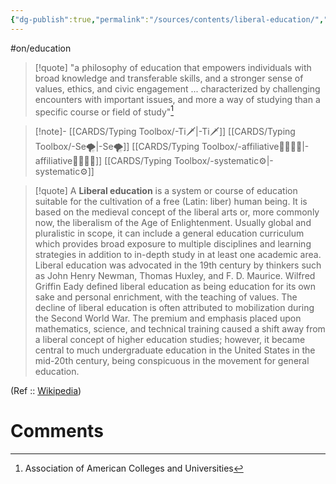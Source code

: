 ```yaml
---
{"dg-publish":true,"permalink":"/sources/contents/liberal-education/","noteIcon":"","created":"2023-04-06T22:06:08.325+02:00","updated":"2023-04-10T16:53:57.540+02:00"}
---
```


#on/education 

> [!quote]
> "a philosophy of education that empowers individuals with broad knowledge and transferable skills, and a stronger sense of values, ethics, and civic engagement ... characterized by challenging encounters with important issues, and more a way of studying than a specific course or field of study"[^1]

>[!note]-
>[[CARDS/Typing Toolbox/-Ti🗡️\|-Ti🗡️]] [[CARDS/Typing Toolbox/-Se🌪️\|-Se🌪️]]
[[CARDS/Typing Toolbox/-affiliative👨‍👩‍👧‍👦\|-affiliative👨‍👩‍👧‍👦]]
[[CARDS/Typing Toolbox/-systematic⚙️\|-systematic⚙️]] 

> [!quote]
> A **Liberal education** is a system or course of education suitable for the cultivation of a free (Latin: liber) human being. It is based on the medieval concept of the liberal arts or, more commonly now, the liberalism of the Age of Enlightenment.
> Usually global and pluralistic in scope, it can include a general education curriculum which provides broad exposure to multiple disciplines and learning strategies in addition to in-depth study in at least one academic area.
> Liberal education was advocated in the 19th century by thinkers such as John Henry Newman, Thomas Huxley, and F. D. Maurice. Wilfred Griffin Eady defined liberal education as being education for its own sake and personal enrichment, with the teaching of values. The decline of liberal education is often attributed to mobilization during the Second World War. The premium and emphasis placed upon mathematics, science, and technical training caused a shift away from a liberal concept of  higher education studies; however, it became central to much undergraduate education in the United States in the mid-20th century, being conspicuous in the movement for general education.

(Ref :: [Wikipedia](https://en.wikipedia.org/wiki/Liberal%20education))

# Comments 
<script src="https://utteranc.es/client.js"
        repo="Heart4sides/Comment_Section"
        issue-term="pathname"
        theme="gruvbox-dark"
        crossorigin="anonymous"
        async>
</script>

[^1]: Association of American Colleges and Universities